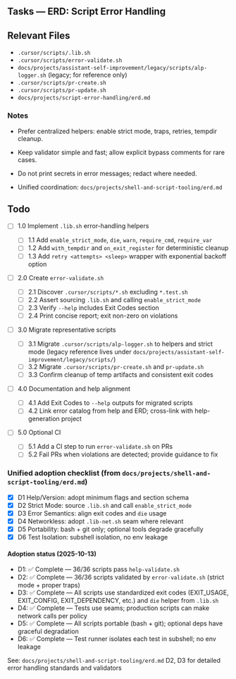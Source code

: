 ## Tasks — ERD: Script Error Handling

## Relevant Files

- `.cursor/scripts/.lib.sh`
- `.cursor/scripts/error-validate.sh`
- `docs/projects/assistant-self-improvement/legacy/scripts/alp-logger.sh` (legacy; for reference only)
- `.cursor/scripts/pr-create.sh`
- `.cursor/scripts/pr-update.sh`
- `docs/projects/script-error-handling/erd.md`

### Notes

- Prefer centralized helpers: enable strict mode, traps, retries, tempdir cleanup.
- Keep validator simple and fast; allow explicit bypass comments for rare cases.
- Do not print secrets in error messages; redact where needed.

- Unified coordination: `docs/projects/shell-and-script-tooling/erd.md`

## Todo

- [ ] 1.0 Implement `.lib.sh` error-handling helpers

  - [ ] 1.1 Add `enable_strict_mode`, `die`, `warn`, `require_cmd`, `require_var`
  - [ ] 1.2 Add `with_tempdir` and `on_exit_register` for deterministic cleanup
  - [ ] 1.3 Add `retry <attempts> <sleep>` wrapper with exponential backoff option

- [ ] 2.0 Create `error-validate.sh`

  - [ ] 2.1 Discover `.cursor/scripts/*.sh` excluding `*.test.sh`
  - [ ] 2.2 Assert sourcing `.lib.sh` and calling `enable_strict_mode`
  - [ ] 2.3 Verify `--help` includes Exit Codes section
  - [ ] 2.4 Print concise report; exit non-zero on violations

- [ ] 3.0 Migrate representative scripts

  - [ ] 3.1 Migrate `.cursor/scripts/alp-logger.sh` to helpers and strict mode (legacy reference lives under `docs/projects/assistant-self-improvement/legacy/scripts/`)
  - [ ] 3.2 Migrate `.cursor/scripts/pr-create.sh` and `pr-update.sh`
  - [ ] 3.3 Confirm cleanup of temp artifacts and consistent exit codes

- [ ] 4.0 Documentation and help alignment

  - [ ] 4.1 Add Exit Codes to `--help` outputs for migrated scripts
  - [ ] 4.2 Link error catalog from help and ERD; cross-link with help-generation project

- [ ] 5.0 Optional CI

  - [ ] 5.1 Add a CI step to run `error-validate.sh` on PRs
  - [ ] 5.2 Fail PRs when violations are detected; provide guidance to fix

### Unified adoption checklist (from `docs/projects/shell-and-script-tooling/erd.md`)

- [x] D1 Help/Version: adopt minimum flags and section schema
- [x] D2 Strict Mode: source `.lib.sh` and call `enable_strict_mode`
- [x] D3 Error Semantics: align exit codes and `die` usage
- [x] D4 Networkless: adopt `.lib-net.sh` seam where relevant
- [x] D5 Portability: bash + git only; optional tools degrade gracefully
- [x] D6 Test Isolation: subshell isolation, no env leakage

#### Adoption status (2025-10-13)

- D1: ✅ Complete — 36/36 scripts pass `help-validate.sh`
- D2: ✅ Complete — 36/36 scripts validated by `error-validate.sh` (strict mode + proper traps)
- D3: ✅ Complete — All scripts use standardized exit codes (EXIT_USAGE, EXIT_CONFIG, EXIT_DEPENDENCY, etc.) and `die` helper from `.lib.sh`
- D4: ✅ Complete — Tests use seams; production scripts can make network calls per policy
- D5: ✅ Complete — All scripts portable (bash + git); optional deps have graceful degradation
- D6: ✅ Complete — Test runner isolates each test in subshell; no env leakage

See: `docs/projects/shell-and-script-tooling/erd.md` D2, D3 for detailed error handling standards and validators
